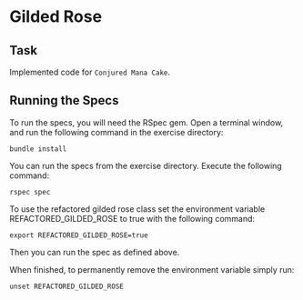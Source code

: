 # Gilded Rose

## Task

Implemented code for `Conjured Mana Cake`.

## Running the Specs

To run the specs, you will need the RSpec gem. Open a terminal window,
and run the following command in the exercise directory:

    bundle install

You can run the specs from the exercise directory. Execute the
following command:

    rspec spec

To use the refactored gilded rose class set the environment variable REFACTORED_GILDED_ROSE to true with the following command:

    export REFACTORED_GILDED_ROSE=true

Then you can run the spec as defined above.

When finished, to permanently remove the environment variable simply run:

    unset REFACTORED_GILDED_ROSE
